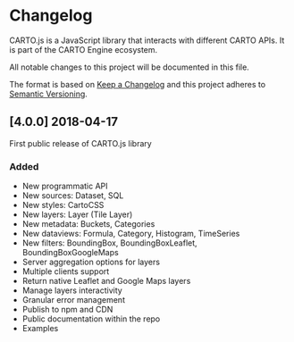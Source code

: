 # Changelog

CARTO.js is a JavaScript library that interacts with different CARTO APIs. It is part of the CARTO Engine ecosystem.

All notable changes to this project will be documented in this file.

The format is based on [Keep a Changelog](http://keepachangelog.com/en/1.0.0/)
and this project adheres to [Semantic Versioning](http://semver.org/spec/v2.0.0.html).

## [4.0.0] 2018-04-17

First public release of CARTO.js library

### Added
- New programmatic API
- New sources: Dataset, SQL
- New styles: CartoCSS
- New layers:  Layer (Tile Layer)
- New metadata: Buckets, Categories
- New dataviews: Formula, Category, Histogram, TimeSeries
- New filters: BoundingBox, BoundingBoxLeaflet, BoundingBoxGoogleMaps
- Server aggregation options for layers
- Multiple clients support
- Return native Leaflet and Google Maps layers
- Manage layers interactivity
- Granular error management
- Publish to npm and CDN
- Public documentation within the repo
- Examples
